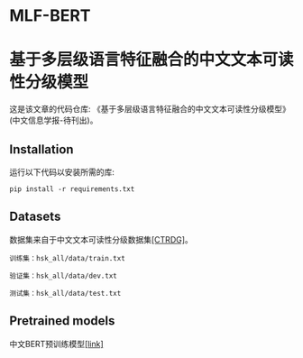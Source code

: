 # MLF-BERT 
# 基于多层级语言特征融合的中文文本可读性分级模型

这是该文章的代码仓库: 《基于多层级语言特征融合的中文文本可读性分级模型》 (中文信息学报-待刊出)。

## Installation
运行以下代码以安装所需的库:
```
pip install -r requirements.txt
```
## Datasets
数据集来自于中文文本可读性分级数据集[[CTRDG]](https://github.com/CocoTan1020/CTRDG/tree/main)。
```
训练集：hsk_all/data/train.txt

验证集：hsk_all/data/dev.txt

测试集：hsk_all/data/test.txt
```
## Pretrained models
中文BERT预训练模型[[link]](https://huggingface.co/bert-base-chinese)
